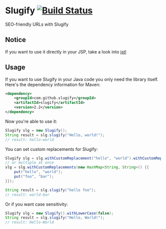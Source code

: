 Slugify [![Build Status](https://secure.travis-ci.org/slugify/slugify.svg?branch=master)](http://travis-ci.org/slugify/slugify)
=======

SEO-friendly URLs with Slugify

Notice
------
If you want to use it directly in your JSP, take a look into [jstl][1]

Usage
-----
If you want to use Slugify in your Java code you only need the library itself.
Here's the dependency information for Maven:

```xml
<dependency>
	<groupId>com.github.slugify</groupId>
	<artifactId>slugify</artifactId>
	<version>2.2</version>
</dependency>
```

Now you're able to use it:

```java
Slugify slg = new Slugify();
String result = slg.slugify("Hello, world!");
// result: hello-world
```

You can set custom replacements for Slugify:

```java
Slugify slg = slg.withCustomReplacement("hello", "world").withCustomReplacement("foo", "bar");
// or multiple at once
slg = slg.withCustomReplacements(new HashMap<String, String>() {{
	put("hello", "world");
	put("foo", "bar");
}});

String result = slg.slugify("hello foo");
// result: world-bar
```

Or if you want case sensitivity:

```java
Slugify slg = new Slugify().withLowerCase(false);
String result = slg.slugify("Hello, World!");
// result: Hello-World
```

[1]: http://github.com/slugify/slugify/tree/master/jstl
